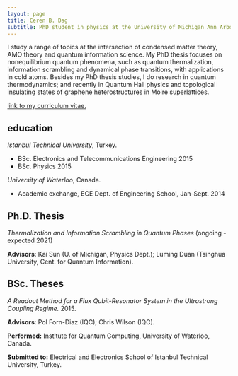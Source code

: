 ```yaml
---
layout: page
title: Ceren B. Dag
subtitle: PhD student in physics at the University of Michigan Ann Arbor
---
```


I study a range of topics at the intersection of condensed matter theory, AMO theory and quantum information science. My PhD thesis focuses on nonequilibrium quantum phenomena, such as quantum thermalization, information scrambling and dynamical phase transitions, with applications in cold atoms. Besides my PhD thesis studies, I do research in quantum thermodynamics; and recently in Quantum Hall physics and topological insulating states of graphene heterostructures in Moire superlattices.

[link to my curriculum vitae.](https://github.com/cbdag/cerenbdag/blob/master/_posts/CV-03-30-2020.pdf)

## education

_Istanbul Technical University_, Turkey.
* BSc. Electronics and Telecommunications Engineering 2015
* BSc. Physics 2015

_University of Waterloo_, Canada.
* Academic exchange, ECE Dept. of Engineering School, Jan-Sept. 2014

## Ph.D. Thesis

_Thermalization and Information Scrambling in Quantum Phases_ (ongoing - expected 2021)

**Advisors**: Kai Sun (U. of Michigan, Physics Dept.); Luming Duan (Tsinghua University, Cent. for Quantum Information).

## BSc. Theses

_A Readout Method for a Flux Qubit-Resonator System in the Ultrastrong Coupling Regime._ 2015.

**Advisors**: Pol Forn-Diaz (IQC); Chris Wilson (IQC).

**Performed:** Institute for Quantum Computing, University of Waterloo, Canada.

**Submitted to:** Electrical and Electronics School of Istanbul Technical University, Turkey.


